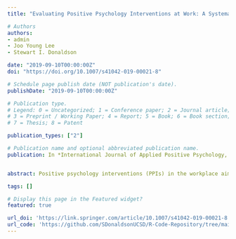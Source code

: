 ```yaml
---
title: "Evaluating Positive Psychology Interventions at Work: A Systematic Review and Meta-Analysis"

# Authors
authors:
- admin
- Joo Young Lee
- Stewart I. Donaldson

date: "2019-09-10T00:00:00Z"
doi: "https://doi.org/10.1007/s41042-019-00021-8"

# Schedule page publish date (NOT publication's date).
publishDate: "2019-09-10T00:00:00Z"

# Publication type.
# Legend: 0 = Uncategorized; 1 = Conference paper; 2 = Journal article;
# 3 = Preprint / Working Paper; 4 = Report; 5 = Book; 6 = Book section;
# 7 = Thesis; 8 = Patent

publication_types: ["2"]

# Publication name and optional abbreviated publication name.
publication: In *International Journal of Applied Positive Psychology, 4*, 113–134*


abstract: Positive psychology interventions (PPIs) in the workplace aim to improve important outcomes, such as increased work engagement, job performance, and reduced job stress. Numerous empirical studies have been conducted in recent years to verify the effects of these interventions. This paper provides a systematic review and the first meta-analysis of PPIs at work, highlighting intervention studies explicitly aligned within the theoretical traditions of positive work and organizations (PWO). We draw from streams of PWO, including positive organizational scholarship (POS), positive organizational behavior (POB) and positive organizational psychology literature (POP) to evaluate PPIs at work. The meta-analytic findings from 22 studies showed that the five workplace positive psychology interventions had a small positive effect on improving desirable work outcomes (g = .25), and a small to moderate effect on reducing undesirable work outcomes (g = −.34). Thus, this paper provides valuable insight on the effectiveness of PPIs at work and future directions for scholars and practitioners.

tags: []

# Display this page in the Featured widget?
featured: true

url_doi: 'https://link.springer.com/article/10.1007/s41042-019-00021-8'
url_code: 'https://github.com/SDonaldsonUCSD/R-Code-Repository/tree/main/Meta-Analysis'
---
```

